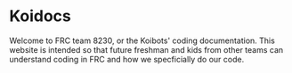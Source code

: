 # Koidocs
Welcome to FRC team 8230, or the Koibots' coding documentation. This website is intended so that future freshman and kids from other teams can understand coding in FRC and how we specficially do our code.
